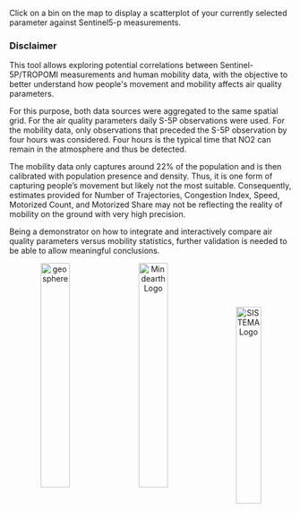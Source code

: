 Click on a bin on the map to display a scatterplot of your currently selected parameter against Sentinel5-p measurements.

### Disclaimer
This tool allows exploring potential correlations between Sentinel-5P/TROPOMI measurements and human mobility data, with the objective to better understand how people's movement and mobility affects air quality parameters.

For this purpose, both data sources were aggregated to the same spatial grid. For the air quality parameters daily S-5P observations were used. For the mobility data, only observations that preceded the S-5P observation by four hours was considered. Four hours is the typical time that NO2 can remain in the atmosphere and thus be detected.

The mobility data only captures around 22% of the population and is then calibrated with population presence and density. Thus, it is one form of capturing people’s movement but likely not the most suitable. Consequently, estimates provided for Number of Trajectories, Congestion Index, Speed, Motorized Count, and Motorized Share may not be reflecting the reality of mobility on the ground with very high precision.

Being a demonstrator on how to integrate and interactively compare air quality parameters versus mobility statistics, further validation is needed to be able to allow meaningful conclusions.

<div align="middle">
  <img alt="geosphere" src="data/gtif/images/logos/geosphere.svg" width="32%" style="vertical-align: bottom;"/>
  <img alt="Mindearth Logo" src="data/gtif/images/logos/mindearth.png" width="32%" style="vertical-align: bottom;margin-left:10px;margin-right:10px"/>
  <img alt="SISTEMA Logo" src="data/gtif/images/logos/sistema.png" width="30%" style="vertical-align: bottom;"/> 
</div>

